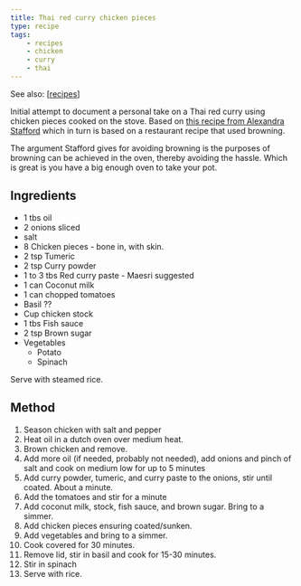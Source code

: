 ```yaml
---
title: Thai red curry chicken pieces
type: recipe
tags: 
    - recipes
    - chicken
    - curry
    - thai
---
```


See also: [[recipes]]

Initial attempt to document a personal take on a Thai red curry using chicken pieces cooked on the stove. Based on [this recipe from Alexandra Stafford](https://alexandracooks.com/2019/09/22/one-pot-thai-chicken-curry/) which in turn is based on a restaurant recipe that used browning.

The argument Stafford gives for avoiding browning is the purposes of browning can be achieved in the oven, thereby avoiding the hassle. Which is great is you have a big enough oven to take your pot.


## Ingredients

- 1 tbs oil
- 2 onions sliced
- salt
- 8 Chicken pieces - bone in, with skin.
- 2 tsp Tumeric
- 2 tsp Curry powder
- 1 to 3 tbs Red curry paste - Maesri suggested
- 1 can Coconut milk
- 1 can chopped tomatoes
- Basil ??
- Cup chicken stock
- 1 tbs Fish sauce
- 2 tsp Brown sugar
- Vegetables
    - Potato
    - Spinach

Serve with steamed rice.

## Method

1. Season chicken with salt and pepper
2. Heat oil in a dutch oven over medium heat.
3. Brown chicken and remove. 
4. Add more oil (if needed, probably not needed), add onions and pinch of salt and cook on medium low for up to 5 minutes
5. Add curry powder, tumeric, and curry paste to the onions, stir until coated. About a minute.
6. Add the tomatoes and stir for a minute
7. Add coconut milk, stock, fish sauce, and brown sugar. Bring to a simmer.
8. Add chicken pieces ensuring coated/sunken.
9. Add vegetables and bring to a simmer.
10. Cook covered for 30 minutes.
11. Remove lid, stir in basil and cook for 15-30 minutes.
12. Stir in spinach
13. Serve with rice.


[//begin]: # "Autogenerated link references for markdown compatibility"
[recipes]: recipes "Recipes"
[//end]: # "Autogenerated link references"
